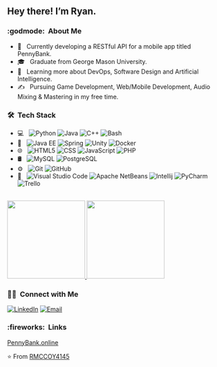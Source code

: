 <h2> Hey there! I’m Ryan.</h2>

<h3> :godmode: &nbsp;About Me </h3>

- :rocket: &nbsp; Currently developing a RESTful API for a mobile app titled PennyBank.
- 🎓 &nbsp; Graduate from George Mason University.
- 🌱 &nbsp; Learning more about DevOps, Software Design and Artificial Intelligence.
- ✍️ &nbsp; Pursuing Game Development, Web/Mobile Development, Audio Mixing & Mastering in my free time.

<h3> 🛠 &nbsp;Tech Stack</h3>

- 💻 &nbsp;
  ![Python](https://img.shields.io/badge/-Python-333333?style=flat&logo=python)
  ![Java](https://img.shields.io/badge/-Java-333333?style=flat&logo=Java&logoColor=007396)
  ![C++](https://img.shields.io/badge/-C++-333333?style=flat&logo=C%2B%2B&logoColor=00599C)
  ![Bash](https://img.shields.io/badge/-Bash-333333?style=flat&logo=GNU%20Bash&logoColor=FFFFFF)  
- :nut_and_bolt: &nbsp;
  ![Java EE](https://img.shields.io/badge/-JavaEE-333333?style=flat&logo=Java&logoColor=007396)
  ![Spring](https://img.shields.io/badge/-Spring-333333?style=flat&logo=Spring&logoColor=32a852)
  ![Unity](https://img.shields.io/badge/-Unity-333333?style=flat&logo=Unity&logoColor=FFFFFF)
  ![Docker](https://img.shields.io/badge/-Docker-333333?style=flat&logo=Docker)    
- 🌐 &nbsp;
  ![HTML5](https://img.shields.io/badge/-HTML5-333333?style=flat&logo=HTML5)
  ![CSS](https://img.shields.io/badge/-CSS-333333?style=flat&logo=CSS3&logoColor=1572B6)
  ![JavaScript](https://img.shields.io/badge/-JavaScript-333333?style=flat&logo=javascript)
  ![PHP](https://img.shields.io/badge/-PHP-333333?style=flat&logo=PHP&logoColor=00599C)  
- 🛢 &nbsp;
  ![MySQL](https://img.shields.io/badge/-MySQL-333333?style=flat&logo=mysql)
  ![PostgreSQL](https://img.shields.io/badge/-Postgres-333333?style=flat&logo=PostgreSQL)
- ⚙️ &nbsp;
  ![Git](https://img.shields.io/badge/-Git-333333?style=flat&logo=git)
  ![GitHub](https://img.shields.io/badge/-GitHub-333333?style=flat&logo=github)
- 🔧 &nbsp;
  ![Visual Studio Code](https://img.shields.io/badge/-Visual%20Studio%20Code-333333?style=flat&logo=visual-studio-code&logoColor=007ACC)
  ![Apache NetBeans](https://img.shields.io/badge/-Apache%20Netbeans-333333?style=flat&logo=Apache%20NetBeans%20IDE)
  ![Intellij](https://img.shields.io/badge/-Intellij-333333?style=flat&logo=Intellij%20IDEA&logoColor=FF5733)
  ![PyCharm](https://img.shields.io/badge/-PyCharm-333333?style=flat&logo=PyCharm&logoColor=32a852)
  ![Trello](https://img.shields.io/badge/-Trello-333333?style=flat&logo=Trello&logoColor=4287f5)  
  
<br/>

<a href="https://github.com/rmccoy4145">
  <img height="180em" src="https://github-readme-stats.vercel.app/api?username=rmccoy4145&theme=buefy&show_icons=true" />
  <img height="180em" src="https://github-readme-stats.vercel.app/api/top-langs/?username=rmccoy4145&theme=buefy&layout=compact" />
</a>

<br/>

<h3> 🤝🏻 &nbsp;Connect with Me </h3>
<p align="left">
<a href="https://www.linkedin.com/in/ryan-mccoy-0b777319"><img alt="LinkedIn" src="https://img.shields.io/badge/LinkedIn-Ryan%20Alexander%20Mccoy-blue?style=flat-square&logo=linkedin"></a>
<a href="mailto:ryanmccoy4145@gmail.com"><img alt="Email" src="https://img.shields.io/badge/Email-ryan.mccoy85@gmail.com-blue?style=flat-square&logo=gmail"></a>
</p>

<h3> :fireworks: &nbsp;Links</h3>
<p align="left">
<a href="https://pennybank.online/">PennyBank.online</a>
</p>




⭐️ From [RMCCOY4145](https://github.com/rmccoy4145)

